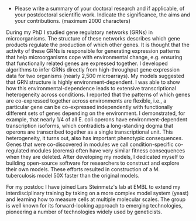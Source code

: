 * Please write a summary of your doctoral research and if applicable, of your postdoctoral scientific work. Indicate the significance, the aims and your contributions. (maximum 2000 characters)

During my PhD I studied gene regulatory networks (GRNs) in microorganisms. The structure of these networks describes which gene products regulate the production of which other genes. It is thought that the activity of these GRNs is responsible for generating expression patterns that help microorganisms cope with environmental change, e.g. ensuring that functionally related genes are expressed together. I developed algorithms to infer GRNs directly from high-throughput gene expression data for two organisms (nearly 2,500 microarrays). My models suggested that GRN structure is highly environment-dependent. I was able to show how this environmental-dependence leads to extensive transcriptional heterogeneity across conditions. I reported that the patterns of which genes are co-expressed together across environments are flexible, i.e., a particular gene can be co-expressed independently with functionally different sets of genes depending on the environment. I demonstrated, for example, that nearly 1/4 of all E. coli operons have environment-dependent transcription isoforms, which contradicts a long-standing dogma that operons are transcribed together as a single transcriptional unit. This heterogeneity, it turns out, also has important phenotypic consequences. Genes that were co-discovered in modules we call condition-specific co-regulated modules (corems) often have very similar fitness consequences when they are deleted. After developing my models, I dedicated myself to building open-source software for researchers to construct and explore their own models. These efforts resulted in construction of a M. tuberculosis model 50X faster than the original models.

For my postdoc I have joined Lars Steinmetz's lab at EMBL to extend my interdisciplinary training by taking on a more complex model system (yeast) and learning how to measure cells at multiple molecular scales. The group is well known for its forward-looking approach to emerging technologies, pioneering a number of technologies widely used by geneticists.
